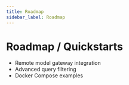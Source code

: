 ```yaml
---
title: Roadmap
sidebar_label: Roadmap
---
```


# Roadmap / Quickstarts

- Remote model gateway integration
- Advanced query filtering
- Docker Compose examples

